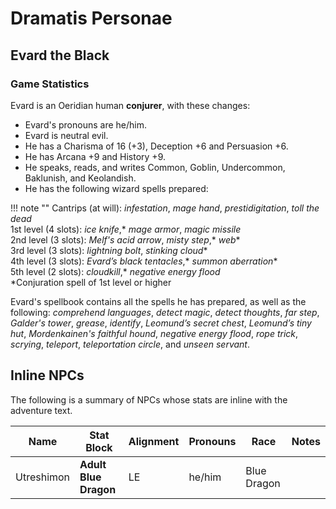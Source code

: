 # Dramatis Personae




## Evard the Black


### Game Statistics

Evard is an Oeridian human **conjurer**, with these changes:

- Evard's pronouns are he/him.
- Evard is neutral evil.
- He has a Charisma of 16 (+3), Deception +6 and Persuasion +6.
- He has Arcana +9 and History +9.
- He speaks, reads, and writes Common, Goblin, Undercommon, Baklunish, and Keolandish.
- He has the following wizard spells prepared:

!!! note ""
    Cantrips (at will): *infestation*, *mage hand*, *prestidigitation*, *toll the dead*  
    1st level (4 slots): *ice knife*,\* *mage armor*, *magic missile*  
    2nd level (3 slots): *Melf's acid arrow*, *misty step*,\* *web*\*  
    3rd level (3 slots): *lightning bolt*, *stinking cloud*\*  
    4th level (3 slots): *Evard’s black tentacles*,\* *summon aberration*\*  
    5th level (2 slots): *cloudkill*,\* *negative energy flood*  
    \*Conjuration spell of 1st level or higher  

Evard's spellbook contains all the spells he has prepared, as well as the following: *comprehend languages*, *detect magic*, *detect thoughts*, *far step*, *Galder's tower*, *grease*, *identify*, *Leomund’s secret chest*, *Leomund’s tiny hut*, *Mordenkainen's faithful hound*, *negative energy flood*, *rope trick*, *scrying*, *teleport*, *teleportation circle*, and *unseen servant*.  


## Inline NPCs

The following is a summary of NPCs whose stats are inline with the adventure text.  

Name | Stat Block | Alignment | Pronouns | Race | Notes
--- | --- | --- | --- | --- | ---
Utreshimon | **Adult Blue Dragon** | LE | he/him | Blue Dragon | 
